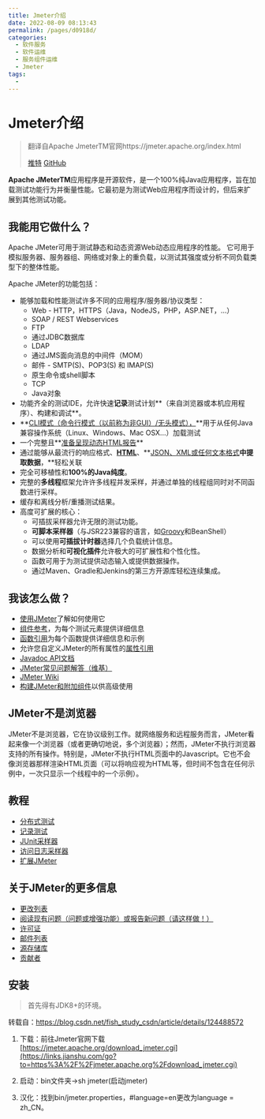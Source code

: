 ```yaml
---
title: Jmeter介绍
date: 2022-08-09 08:13:43
permalink: /pages/d0918d/
categories:
  - 软件服务
  - 软件运维
  - 服务组件运维
  - Jmeter
tags:
  - 
---
```


# Jmeter介绍

> 翻译自Apache JmeterTM官网https://jmeter.apache.org/index.html
>
> [推特](https://twitter.com/ApacheJMeter) [GitHub](https://github.com/apache/jmeter) 

**Apache JMeterTM**应用程序是开源软件，是一个100%纯Java应用程序，旨在加载测试功能行为并衡量性能。它最初是为测试Web应用程序而设计的，但后来扩展到其他测试功能。

## 我能用它做什么？

Apache JMeter可用于测试静态和动态资源Web动态应用程序的性能。
它可用于模拟服务器、服务器组、网络或对象上的重负载，以测试其强度或分析不同负载类型下的整体性能。

Apache JMeter的功能包括：

- 能够加载和性能测试许多不同的应用程序/服务器/协议类型：
  - Web - HTTP，HTTPS（Java，NodeJS，PHP，ASP.NET，...）
  - SOAP / REST Webservices
  - FTP
  - 通过JDBC数据库
  - LDAP
  - 通过JMS面向消息的中间件（MOM）
  - 邮件 - SMTP(S)、POP3(S) 和 IMAP(S)
  - 原生命令或shell脚本
  - TCP
  - Java对象
- 功能齐全的测试IDE，允许快速**记录**测试计划**（来自浏览器或本机应用程序）、构建和调试**。
- **[CLI模式（命令行模式（以前称为非GUI）/无头模式），](https://jmeter.apache.org/usermanual/get-started.html#non_gui)**用于从任何Java兼容操作系统（Linux、Windows、Mac OSX...）加载测试
- 一个完整且**[准备呈现动态HTML报告](https://jmeter.apache.org/usermanual/generating-dashboard.html)**
- 通过能够从最流行的响应格式、**[HTML](https://jmeter.apache.org/usermanual/component_reference.html#CSS/JQuery_Extractor)**、**[JSON、](https://jmeter.apache.org/usermanual/component_reference.html#JSON_Extractor)[XML](https://jmeter.apache.org/usermanual/component_reference.html#XPath_Extractor)[或任何文本格式](https://jmeter.apache.org/usermanual/component_reference.html#Regular_Expression_Extractor)**中提取数据**，**轻松关联
- 完全可移植性和**100%的Java纯度**。
- 完整的**多线程**框架允许许多线程并发采样，并通过单独的线程组同时对不同函数进行采样。
- 缓存和离线分析/重播测试结果。
- 高度可扩展的核心：
  - 可插拔采样器允许无限的测试功能。
  - **可脚本采样器**（与JSR223兼容的语言，如[Groovy](http://groovy-lang.org/)和BeanShell）
  - 可以使用**可插拔计时器**选择几个负载统计信息。
  - 数据分析和**可视化插件**允许极大的可扩展性和个性化性。
  - 函数可用于为测试提供动态输入或提供数据操作。
  - 通过Maven、Gradle和Jenkins的第三方开源库轻松连续集成。

## 我该怎么做？

- [使用JMeter](https://jmeter.apache.org/usermanual/index.html)了解如何使用它
- [组件参考](https://jmeter.apache.org/usermanual/component_reference.html)，为每个测试元素提供详细信息
- [函数引用](https://jmeter.apache.org/usermanual/functions.html)为每个函数提供详细信息和示例
- 允许您自定义JMeter的所有属性的[属性引用](https://jmeter.apache.org/usermanual/properties_reference.html)
- [Javadoc API文档](https://jmeter.apache.org/api/index.html)
- [JMeter常见问题解答（维基）](https://cwiki.apache.org/confluence/display/JMETER/JMeterFAQ)
- [JMeter Wiki](https://cwiki.apache.org/confluence/display/JMETER/Home)
- [构建JMeter和附加组件](https://jmeter.apache.org/building.html)以供高级使用

## JMeter不是浏览器

JMeter不是浏览器，它在协议级别工作。就网络服务和远程服务而言，JMeter看起来像一个浏览器（或者更确切地说，多个浏览器）；然而，JMeter不执行浏览器支持的所有操作。特别是，JMeter不执行HTML页面中的Javascript。它也不会像浏览器那样渲染HTML页面（可以将响应视为HTML等，但时间不包含在任何示例中，一次只显示一个线程中的一个示例）。

## 教程

- [分布式测试](https://jmeter.apache.org/usermanual/jmeter_distributed_testing_step_by_step.html)
- [记录测试](https://jmeter.apache.org/usermanual/jmeter_proxy_step_by_step.html)
- [JUnit采样器](https://jmeter.apache.org/usermanual/junitsampler_tutorial.html)
- [访问日志采样器](https://jmeter.apache.org/usermanual/jmeter_accesslog_sampler_step_by_step.html)
- [扩展JMeter](https://jmeter.apache.org/usermanual/jmeter_tutorial.html)

## 关于JMeter的更多信息

- [更改列表](https://jmeter.apache.org/changes.html)
- [阅读现有问题（问题或增强功能）或报告新问题（请这样做！）](https://jmeter.apache.org/issues.html)
- [许可证](https://www.apache.org/licenses/)
- [邮件列表](https://jmeter.apache.org/mail.html)
- [源存储库](https://jmeter.apache.org/svnindex.html)
- [贡献者](https://cwiki.apache.org/confluence/display/JMETER/JMeterCommitters)

## 安装

> 首先得有JDK8+的环境。

转载自：https://blog.csdn.net/fish_study_csdn/article/details/124488572

1. 下载：前往Jmeter官网下载[https://jmeter.apache.org/download_jmeter.cgi](https://links.jianshu.com/go?to=https%3A%2F%2Fjmeter.apache.org%2Fdownload_jmeter.cgi)

2. 启动：bin文件夹->sh jmeter(启动jmeter)
3. 汉化：找到bin/jmeter.properties，#language=en更改为language = zh_CN。
